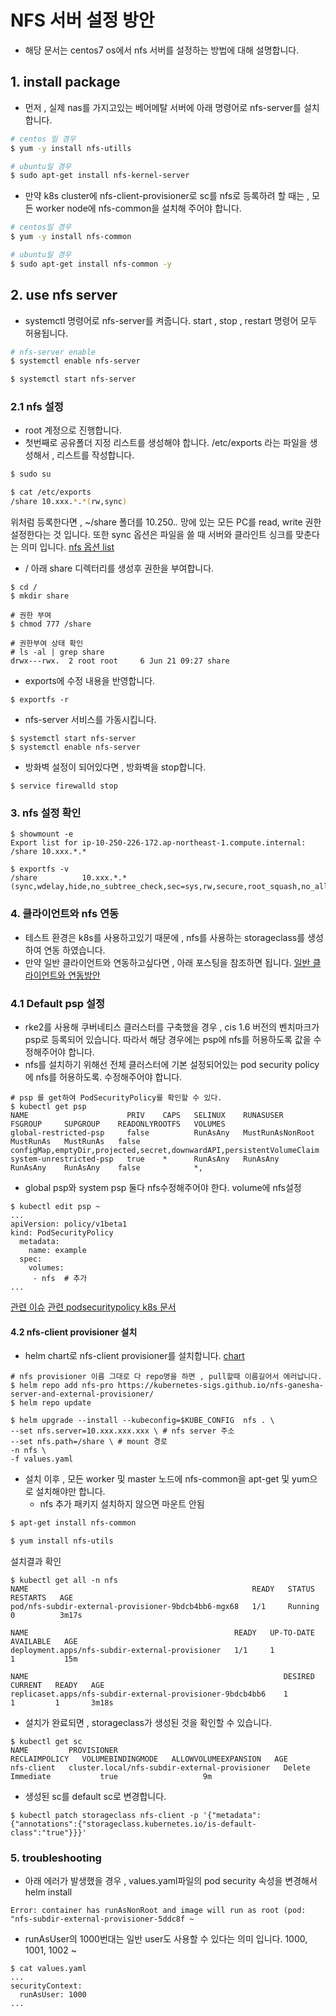 
# NFS 서버 설정 방안
- 해당 문서는 centos7 os에서 nfs 서버를 설정하는 방법에 대해 설명합니다.
## 1. install package
- 먼저 , 실제 nas를 가지고있는 베어메탈 서버에 아래 명령어로 nfs-server를 설치합니다.
```bash
# centos 일 경우
$ yum -y install nfs-utills

# ubuntu일 경우
$ sudo apt-get install nfs-kernel-server
```

- 만약 k8s cluster에 nfs-client-provisioner로 sc를 nfs로 등록하려 할 때는 , 모든 worker node에 nfs-common을 설치해 주어야 합니다.
```bash
# centos일 경우
$ yum -y install nfs-common

# ubuntu일 경우
$ sudo apt-get install nfs-common -y
```
## 2. use nfs server
- systemctl 명령어로 nfs-server를 켜줍니다. start , stop , restart 명령어 모두 허용됩니다.
```bash
# nfs-server enable
$ systemctl enable nfs-server

$ systemctl start nfs-server
```
### 2.1 nfs 설정
- root 계정으로 진행합니다.
- 첫번째로 공유폴더 지정 리스트를 생성해야 합니다.
  /etc/exports 라는 파일을 생성해서 , 리스트를 작성합니다.
```bash
$ sudo su

$ cat /etc/exports
/share 10.xxx.*.*(rw,sync)
```
위처럼 등록한다면 , ~/share 폴더를 10.250.*.* 망에 있는 모든 PC를 read, write 권한 설정한다는 것 입니다.
또한 sync 옵션은 파일을 쓸 때 서버와 클라인트 싱크를 맞춘다는 의미 입니다.
[nfs 옵션 list](https://server-talk.tistory.com/320)

- / 아래 share 디렉터리를 생성후 권한을 부여합니다.
```
$ cd /
$ mkdir share

# 권한 부여
$ chmod 777 /share

# 권한부여 상태 확인
# ls -al | grep share
drwx---rwx.  2 root root     6 Jun 21 09:27 share
```
- exports에 수정 내용을 반영합니다.
```
$ exportfs -r
```
- nfs-server 서비스를 가동시킵니다.
```
$ systemctl start nfs-server
$ systemctl enable nfs-server
```
- 방화벽 설정이 되어있다면 , 방화벽을 stop합니다.
```
$ service firewalld stop
```
### 3. nfs 설정 확인
```
$ showmount -e
Export list for ip-10-250-226-172.ap-northeast-1.compute.internal:
/share 10.xxx.*.*

$ exportfs -v
/share          10.xxx.*.*(sync,wdelay,hide,no_subtree_check,sec=sys,rw,secure,root_squash,no_all_squash)
```
### 4. 클라이언트와 nfs 연동
- 테스트 환경은 k8s를 사용하고있기 때문에 , nfs를 사용하는 storageclass를 생성하여 연동 하였습니다.
- 만약 일반 클라이언트와 연동하고싶다면 , 아래 포스팅을 참조하면 됩니다.
[일반 클라이언트와 연동방안](https://ansan-survivor.tistory.com/687)

### 4.1 Default psp 설정
- rke2를 사용해 쿠버네티스 클러스터를 구축했을 경우 , cis 1.6 버전의 벤치마크가 psp로 등록되어 있습니다.
따라서 해당 경우에는 psp에 nfs를 허용하도록 값을 수정해주어야 합니다.
- nfs를 설치하기 위해선 전체 클러스터에 기본 설정되어있는 pod security policy에  nfs를 허용하도록. 수정해주어야 합니다.
```
# psp 를 get하여 PodSecurityPolicy를 확인할 수 있다.
$ kubectl get psp
NAME                      PRIV    CAPS   SELINUX    RUNASUSER          FSGROUP     SUPGROUP    READONLYROOTFS   VOLUMES
global-restricted-psp     false          RunAsAny   MustRunAsNonRoot   MustRunAs   MustRunAs   false            configMap,emptyDir,projected,secret,downwardAPI,persistentVolumeClaim
system-unrestricted-psp   true    *      RunAsAny   RunAsAny           RunAsAny    RunAsAny    false            *,
```
- global psp와 system psp 둘다 nfs수정해주어야 한다. volume에 nfs설정
```
$ kubectl edit psp ~
...
apiVersion: policy/v1beta1 
kind: PodSecurityPolicy 
  metadata: 
    name: example 
  spec: 
    volumes: 
     - nfs  # 추가
...
```
[관련 이슈](https://github.com/kubernetes-retired/external-storage/issues/1145)
[관련 podsecuritypolicy k8s 문서](https://kubernetes.io/ko/docs/concepts/policy/pod-security-policy/)


#### 4.2 nfs-client provisioner 설치
- helm chart로 nfs-client provisioner를 설치합니다. [chart](https://artifacthub.io/packages/helm/kvaps/nfs-server-provisioner)
```
# nfs provisioner 이름 그대로 다 repo명을 하면 , pull할때 이름길어서 에러납니다.
$ helm repo add nfs-pro https://kubernetes-sigs.github.io/nfs-ganesha-server-and-external-provisioner/
$ helm repo update

$ helm upgrade --install --kubeconfig=$KUBE_CONFIG  nfs . \
--set nfs.server=10.xxx.xxx.xxx \ # nfs server 주소
--set nfs.path=/share \ # mount 경로
-n nfs \ 
-f values.yaml
```

- 설치 이후 , 모든 worker 및 master 노드에 nfs-common을 apt-get 및 yum으로 설치해야만 합니다.
  - nfs 추가 패키지 설치하지 않으면 마운트 안됨
```bash
$ apt-get install nfs-common 

$ yum install nfs-utils
```

설치결과 확인
```
$ kubectl get all -n nfs
NAME                                                  READY   STATUS    RESTARTS   AGE
pod/nfs-subdir-external-provisioner-9bdcb4bb6-mgx68   1/1     Running   0          3m17s

NAME                                              READY   UP-TO-DATE   AVAILABLE   AGE
deployment.apps/nfs-subdir-external-provisioner   1/1     1            1           15m

NAME                                                         DESIRED   CURRENT   READY   AGE
replicaset.apps/nfs-subdir-external-provisioner-9bdcb4bb6    1         1         1       3m18s
```
- 설치가 완료되면 , storageclass가 생성된 것을 확인할 수 있습니다.
```
$ kubectl get sc
NAME         PROVISIONER                                     RECLAIMPOLICY   VOLUMEBINDINGMODE   ALLOWVOLUMEEXPANSION   AGE
nfs-client   cluster.local/nfs-subdir-external-provisioner   Delete          Immediate           true                   9m
```
- 생성된 sc를 default sc로 변경합니다.
```
$ kubectl patch storageclass nfs-client -p '{"metadata": {"annotations":{"storageclass.kubernetes.io/is-default-class":"true"}}}'
```
### 5. troubleshooting
- 아래 에러가 발생했을 경우 , values.yaml파일의 pod security 속성을 변경해서 helm install
```
Error: container has runAsNonRoot and image will run as root (pod: "nfs-subdir-external-provisioner-5ddc8f ~
```
- runAsUser의 1000번대는 일반 user도 사용할 수 있다는 의미 입니다. 1000, 1001, 1002 ~
```
$ cat values.yaml
...
securityContext:
  runAsUser: 1000
...
```